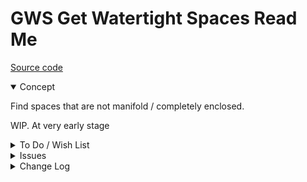 # GWS Get Watertight Spaces Read Me

[Source code]( https://github.com/ladybug-tools/spider-gbxml-tools/blob/master/spider-gbxml-viewer/v-0-17-00/js-fixer/gws-get-watertight-spaces/gws-get-watertight-spaces.js )

<details open>

<summary>Concept</summary>

Find spaces that are not manifold / completely enclosed.

WIP. At very early stage

</details>

<details>

<summary>To Do / Wish List</summary>


</details>

<details>

<summary>Issues</summary>


</details>

<details>

<summary>Change Log</summary>

### 2019-07-23 ~ Theo

* F - First commit

</details>